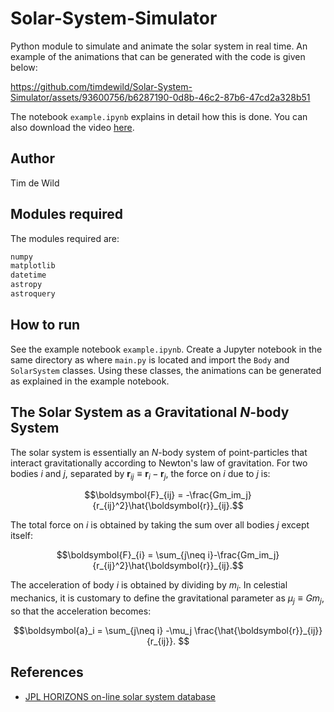 # Solar-System-Simulator
Python module to simulate and animate the solar system in real time. An example of the animations that can be generated with the code is given below:

https://github.com/timdewild/Solar-System-Simulator/assets/93600756/b6287190-0d8b-46c2-87b6-47cd2a328b51

The notebook `example.ipynb` explains in detail how this is done. You can also download the video [here](inner_solar_system.mp4). 

## Author

Tim de Wild

## Modules required
The modules required are:
```bash
numpy
matplotlib
datetime
astropy
astroquery
```

## How to run
See the example notebook `example.ipynb`. Create a Jupyter notebook in the same directory as where `main.py` is located and import the `Body` and `SolarSystem` classes. Using these classes, the animations can be generated as explained in the example notebook.

## The Solar System as a Gravitational $N$-body System
The solar system is essentially an $N$-body system of point-particles that interact gravitationally according to Newton's law of gravitation. For two bodies $i$ and $j$, separated by $\boldsymbol{r}_{ij}\equiv \boldsymbol{r}_i-\boldsymbol{r}_j$, the force on $i$ due to $j$ is:

```math
\boldsymbol{F}_{ij} = -\frac{Gm_im_j}{r_{ij}^2}\hat{\boldsymbol{r}}_{ij}.
```

The total force on $i$ is obtained by taking the sum over all bodies $j$ except itself:

```math
\boldsymbol{F}_{i} = \sum_{j\neq i}-\frac{Gm_im_j}{r_{ij}^2}\hat{\boldsymbol{r}}_{ij}.
```

The acceleration of body $i$ is obtained by dividing by $m_i$. In celestial mechanics, it is customary to define the gravitational parameter as $\mu_j\equiv Gm_j$, so that the acceleration becomes:

```math
\boldsymbol{a}_i = \sum_{j\neq i} -\mu_j \frac{\hat{\boldsymbol{r}}_{ij}}{r_{ij}}. 
```


## References

- [JPL HORIZONS on-line solar system database](https://docs.astropy.org/en/stable/coordinates/solarsystem.html)
